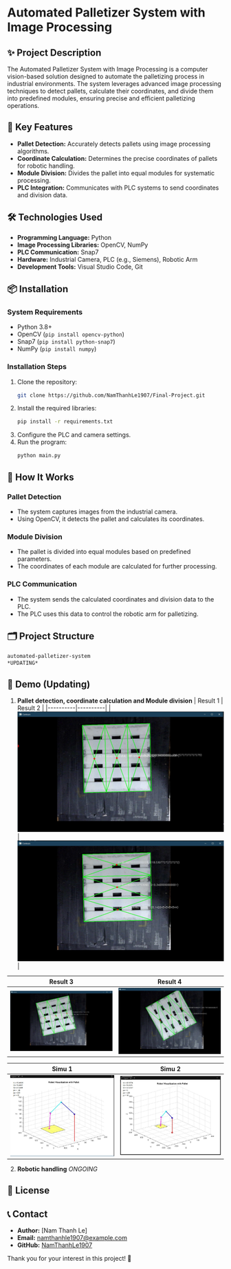 # Automated Palletizer System with Image Processing

## ✨ Project Description
The Automated Palletizer System with Image Processing is a computer vision-based solution designed to automate the palletizing process in industrial environments. The system leverages advanced image processing techniques to detect pallets, calculate their coordinates, and divide them into predefined modules, ensuring precise and efficient palletizing operations.

## 🔧 Key Features
- **Pallet Detection:** Accurately detects pallets using image processing algorithms.
- **Coordinate Calculation:** Determines the precise coordinates of pallets for robotic handling.
- **Module Division:** Divides the pallet into equal modules for systematic processing.
- **PLC Integration:** Communicates with PLC systems to send coordinates and division data.

## 🛠️ Technologies Used
- **Programming Language:** Python
- **Image Processing Libraries:** OpenCV, NumPy
- **PLC Communication:** Snap7
- **Hardware:** Industrial Camera, PLC (e.g., Siemens), Robotic Arm
- **Development Tools:** Visual Studio Code, Git

## 📦 Installation
### System Requirements
- Python 3.8+
- OpenCV (`pip install opencv-python`)
- Snap7 (`pip install python-snap7`)
- NumPy (`pip install numpy`)

### Installation Steps
1. Clone the repository:
   ```bash
   git clone https://github.com/NamThanhLe1907/Final-Project.git
   ```
2. Install the required libraries:
   ```bash
   pip install -r requirements.txt
   ```
3. Configure the PLC and camera settings.
4. Run the program:
   ```bash
   python main.py
   ```

## 🚀 How It Works
### Pallet Detection
- The system captures images from the industrial camera.
- Using OpenCV, it detects the pallet and calculates its coordinates.

### Module Division
- The pallet is divided into equal modules based on predefined parameters.
- The coordinates of each module are calculated for further processing.

### PLC Communication
- The system sends the calculated coordinates and division data to the PLC.
- The PLC uses this data to control the robotic arm for palletizing.

## 🗂️ Project Structure
```
automated-palletizer-system
*UPDATING*
```

## 📸 Demo (Updating)
1. **Pallet detection, coordinate calculation and Module division**
| Result 1 | Result 2 |
|----------|----------|
| ![1](result_image/1.jpg) | ![2](result_image/2.jpg) |

| Result 3 | Result 4 |
|----------|----------|
| ![3](result_image/3.jpg) | ![4](result_image/4.jpg) |

| Simu 1 | Simu 2 |
|----------|----------|
| ![1](result_image/simu1.jpg) | ![2](result_image/simu2.jpg) |

2. **Robotic handling**
*ONGOING*

## 📜 License


## 📞 Contact
- **Author:** [Nam Thanh Le]  
- **Email:** namthanhle1907@example.com  
- **GitHub:** [NamThanhLe1907](https://github.com/NamThanhLe1907)  

Thank you for your interest in this project! 🎉
